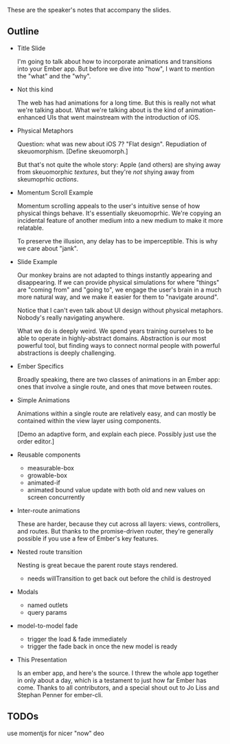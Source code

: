 These are the speaker's notes that accompany the slides.

Outline
-------

- Title Slide

  I'm going to talk about how to incorporate animations and
  transitions into your Ember app. But before we dive into "how", I
  want to mention the "what" and the "why".

- Not this kind

  The web has had animations for a long time. But this is really not
  what we're talking about. What we're talking about is the kind of
  animation-enhanced UIs that went mainstream with the introduction of
  iOS.

- Physical Metaphors

  Question: what was new about iOS 7? "Flat design". Repudiation of
  skeuomorphism. [Define skeuomorph.]

  But that's not quite the whole story: Apple (and others) are shying
  away from skeuomorphic *textures*, but they're *not* shying away
  from skeumoprhic *actions*.

- Momentum Scroll Example

  Momentum scrolling appeals to the user's intuitive sense of how
  physical things behave. It's essentially skeuomoprhic. We're copying
  an incidental feature of another medium into a new medium to make it
  more relatable.

  To preserve the illusion, any delay has to be imperceptible. This is
  why we care about "jank".

- Slide Example

  Our monkey brains are not adapted to things instantly appearing and
  disappearing. If we can provide physical simulations for where
  "things" are "coming from" and "going to", we engage the user's
  brain in a much more natural way, and we make it easier for them to
  "navigate around".

  Notice that I can't even talk about UI design without physical
  metaphors. Nobody's really navigating anywhere. 

  What we do is deeply weird. We spend years training ourselves to be
  able to operate in highly-abstract domains. Abstraction is our most
  powerful tool, but finding ways to connect normal people with
  powerful abstractions is deeply challenging.

- Ember Specifics

  Broadly speaking, there are two classes of animations in an Ember
  app: ones that involve a single route, and ones that move between
  routes. 

- Simple Animations

  Animations within a single route are relatively easy, and can mostly
  be contained within the view layer using components.

  [Demo an adaptive form, and explain each piece. Possibly just use the order editor.]

- Reusable components

  - measurable-box
  - growable-box
  - animated-if
  - animated bound value update with both old and new values on screen concurrently

- Inter-route animations

  These are harder, because they cut across all layers: views,
  controllers, and routes. But thanks to the promise-driven router,
  they're generally possible if you use a few of Ember's key features.

- Nested route transition

  Nesting is great becaue the parent route stays rendered.

  - needs willTransition to get back out before the child is destroyed

- Modals

  - named outlets
  - query params

- model-to-model fade

  - trigger the load & fade immediately
  - trigger the fade back in once the new model is ready

  

- This Presentation

  Is an ember app, and here's the source. I threw the whole app
  together in only about a day, which is a testament to just how far
  Ember has come. Thanks to all contributors, and a special shout out
  to Jo Liss and Stephan Penner for ember-cli.

TODOs
-----

use momentjs for nicer "now" deo
